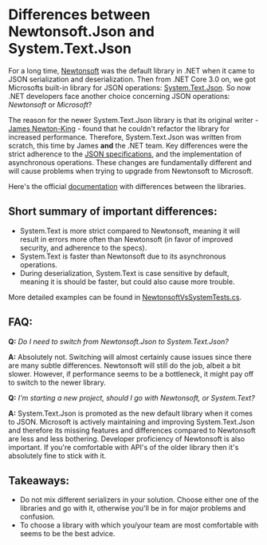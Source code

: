 # Differences between Newtonsoft.Json and System.Text.Json

For a long time, [Newtonsoft](https://www.newtonsoft.com/json) was the default library in .NET when it came to JSON serialization and deserialization. Then from .NET Core 3.0 on, we got Microsofts built-in library for JSON operations: [System.Text.Json](https://docs.microsoft.com/en-us/dotnet/api/system.text.json?view=net-6.0). So now .NET developers face another choice concerning JSON operations: *Newtonsoft* or *Microsoft*?

The reason for the newer System.Text.Json library is that its original writer - [James Newton-King]() - found that he couldn't refactor the library for increased performance. Therefore, System.Text.Json was written from scratch, this time by James **and** the .NET team. Key differences were the strict adherence to the [JSON specifications](https://datatracker.ietf.org/doc/html/rfc8259), and the implementation of asynchronous operations. These changes are fundamentally different and will cause problems when trying to upgrade from Newtonsoft to Microsoft.

Here's the official [documentation](https://docs.microsoft.com/en-us/dotnet/standard/serialization/system-text-json-migrate-from-newtonsoft-how-to?pivots=dotnet-6-0) with differences between the libraries.

## Short summary of important differences:
- System.Text is more strict compared to Newtonsoft, meaning it will result in errors more often than Newtonsoft (in favor of improved security, and adherence to the specs).
- System.Text is faster than Newtonsoft due to its asynchronous operations.
- During deserialization, System.Text is case sensitive by default, meaning it is should be faster, but could also cause more trouble.

More detailed examples can be found in [NewtonsoftVsSystemTests.cs](../Validation.Tests/NewtonsoftVsSystemTests.cs).

## FAQ: 

**Q:** *Do I need to switch from Newtonsoft.Json to System.Text.Json?*

**A:** Absolutely not. Switching will almost certainly cause issues since there are many subtle differences. Newtonsoft will still do the job, albeit a bit slower. However, if performance seems to be a bottleneck, it might pay off to switch to the newer library.

**Q:** *I'm starting a new project, should I go with Newtonsoft, or System.Text?*

**A:** System.Text.Json is promoted as the new default library when it comes to JSON. Microsoft is actively maintaining and improving System.Text.Json and therefore its missing features and differences compared to Newtonsoft are less and less bothering. Developer proficiency of Newtonsoft is also important. If you're comfortable with API's of the older library then it's absolutely fine to stick with it.

## Takeaways:
- Do not mix different serializers in your solution. Choose either one of the libraries and go with it, otherwise you'll be in for major problems and confusion.
- To choose a library with which you/your team are most comfortable with seems to be the best advice.
